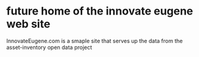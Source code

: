 # future home of the innovate eugene web site
InnovateEugene.com is a smaple site that serves up the data from the asset-inventory open data project
